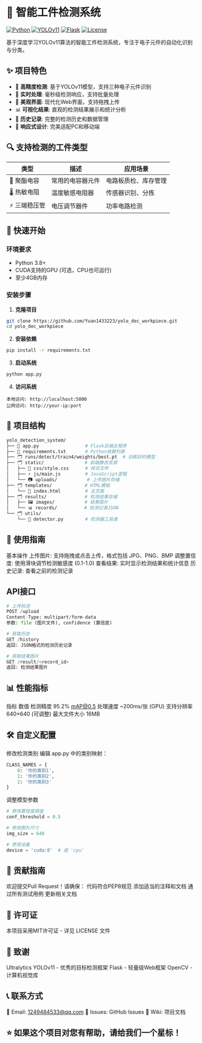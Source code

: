 # 🔧 智能工件检测系统

[![Python](https://img.shields.io/badge/Python-3.8+-blue.svg)](https://www.python.org/)
[![YOLOv11](https://img.shields.io/badge/YOLOv11-Ultralytics-green.svg)](https://github.com/ultralytics/ultralytics)
[![Flask](https://img.shields.io/badge/Flask-2.3+-red.svg)](https://flask.palletsprojects.com/)
[![License](https://img.shields.io/badge/License-MIT-yellow.svg)](LICENSE)

基于深度学习YOLOv11算法的智能工件检测系统，专注于电子元件的自动化识别与分类。

## ✨ 项目特色

- 🎯 **高精度检测**: 基于YOLOv11模型，支持三种电子元件识别
- 🚀 **实时处理**: 毫秒级检测响应，支持批量处理
- 🎨 **美观界面**: 现代化Web界面，支持拖拽上传
- 📊 **可视化结果**: 直观的检测结果展示和统计分析
- 💾 **历史记录**: 完整的检测历史和数据管理
- 📱 **响应式设计**: 完美适配PC和移动端

## 🔍 支持检测的工件类型

| 类型 | 描述 | 应用场景 |
|------|------|----------|
| 🔋 聚酯电容 | 常用的电容器元件 | 电路板质检、库存管理 |
| 🌡️ 热敏电阻 | 温度敏感电阻器 | 传感器识别、分拣 |
| ⚡ 三端稳压管 | 电压调节器件 | 功率电路检测 |

## 🚀 快速开始

### 环境要求

- Python 3.8+
- CUDA支持的GPU (可选，CPU也可运行)
- 至少4GB内存

### 安装步骤

1. **克隆项目**
```bash
git clone https://github.com/Yuan1433223/yolo_dec_workpiece.git
cd yolo_dec_workpiece
```

2. **安装依赖**
```bash
pip install -r requirements.txt
```

3. **启动系统**
```bash
python app.py
```

4. **访问系统**
```arduino
本地访问: http://localhost:5000
公网访问: http://your-ip:port
```

## 📁 项目结构
```bash
yolo_detection_system/
├── 📄 app.py                 # Flask后端主程序
├── 📄 requirements.txt       # Python依赖列表
├── 🗂️ runs/detect/train4/weights/best.pt  # 训练好的模型
├── 🗂️ static/               # 前端静态资源
│   ├── 🎨 css/style.css      # 样式文件
│   ├── ⚡ js/main.js         # JavaScript逻辑
│   └── 📷 uploads/           # 上传图片存储
├── 🗂️ templates/            # HTML模板
│   └── 📄 index.html         # 主页面
├── 🗂️ results/              # 检测结果存储
│   ├── 🖼️ images/           # 结果图片
│   └── 📊 records/          # 检测记录JSON
└── 🗂️ utils/
    └── 📄 detector.py        # 检测器工具类
```

## 🎯 使用指南
基本操作
上传图片: 支持拖拽或点击上传，格式包括 JPG、PNG、BMP
调整置信度: 使用滑块调节检测敏感度 (0.1-1.0)
查看结果: 实时显示检测结果和统计信息
历史记录: 查看之前的检测记录

## API接口
```python
# 上传检测
POST /upload
Content-Type: multipart/form-data
参数: file (图片文件), confidence (置信度)

# 获取历史
GET /history
返回: JSON格式的检测历史记录

# 获取结果图片
GET /result/<record_id>
返回: 检测结果图片
```

## 📊 性能指标
指标	数值
检测精度	95.2% mAP@0.5
处理速度	~200ms/张 (GPU)
支持分辨率	640×640 (可调整)
最大文件大小	16MB

## 🛠️ 自定义配置
修改检测类别
编辑 app.py 中的类别映射：

```python
CLASS_NAMES = {
    0: '你的类别1',
    1: '你的类别2', 
    2: '你的类别3'
}
```

调整模型参数
```python
# 修改置信度阈值
conf_threshold = 0.5

# 修改图片尺寸
img_size = 640

# 修改设备
device = 'cuda:0'  # 或 'cpu'
```

## 🤝 贡献指南
欢迎提交Pull Request！请确保：
代码符合PEP8规范
添加适当的注释和文档
通过所有测试用例
更新相关文档

## 📄 许可证
本项目采用MIT许可证 - 详见 LICENSE 文件

## 🙏 致谢
Ultralytics YOLOv11 - 优秀的目标检测框架
Flask - 轻量级Web框架
OpenCV - 计算机视觉库

## 📞 联系方式
📧 Email: 1249484533@qq.com
🐛 Issues: GitHub Issues
📖 Wiki: 项目文档

## ⭐ 如果这个项目对您有帮助，请给我们一个星标！
